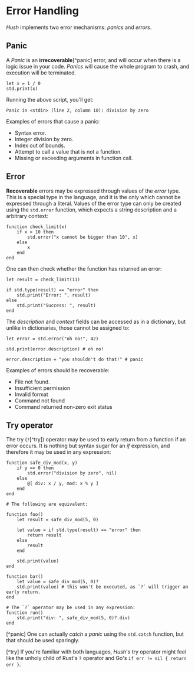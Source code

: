 # Error Handling

*Hush* implements two error mechanisms: *panics* and *errors*.

## Panic

A *Panic* is an **irrecoverable**[^panic] error, and will occur when there is a logic issue in your code. *Panics* will cause the whole program to crash, and execution will be terminated.

```hush
let x = 1 / 0
std.print(x)
```

Running the above script, you'll get:

```
Panic in <stdin> (line 2, column 10): division by zero
```

Examples of errors that cause a panic:
- Syntax error.
- Integer division by zero.
- Index out of bounds.
- Attempt to call a value that is not a function.
- Missing or exceeding arguments in function call.

## Error

**Recoverable** errors may be expressed through values of the *error* type. This is a special type in the language, and it is the only which cannot be expressed through a literal. Values of the error type can only be created using the `std.error` function, which expects a string description and a arbitrary context:

```hush
function check_limit(x)
	if x > 10 then
		std.error("x cannot be bigger than 10", x)
	else
		x
	end
end
```

One can then check whether the function has returned an error:

```hush
let result = check_limit(11)

if std.type(result) == "error" then
	std.print("Error: ", result)
else
	std.print("Success: ", result)
end
```

The *description* and *context* fields can be accessed as in a dictionary, but unlike in dictionaries, those cannot be assigned to:
```hush
let error = std.error("oh no!", 42)

std.print(error.description) # oh no!

error.description = "you shouldn't do that!" # panic
```

Examples of errors should be recoverable:
- File not found.
- Insufficient permission
- Invalid format
- Command not found
- Command returned non-zero exit status

## Try operator

The try (`?`[^try]) operator may be used to early return from a function if an error occurs. It is nothing but syntax sugar for an *if* expression, and therefore it may be used in any expression:


```hush
function safe_div_mod(x, y)
	if y == 0 then
		std.error("division by zero", nil)
	else
		@[ div: x / y, mod: x % y ]
	end
end

# The following are equivalent:

function foo()
	let result = safe_div_mod(5, 0)
	
	let value = if std.type(result) == "error" then
		return result
	else
		result
	end

	std.print(value)
end

function bar()
	let value = safe_div_mod(5, 0)?
	std.print(value) # this won't be executed, as `?` will trigger an early return.
end

# The `?` operator may be used in any expression:
function run()
	std.print("div: ", safe_div_mod(5, 0)?.div)
end
```

[^panic] One can actually *catch* a *panic* using the `std.catch` function, but that should be used sparingly.

[^try] If you're familiar with both languages, *Hush*'s try operator might feel like the unholy child of Rust's `?` operator and Go's `if err != nil { return err }`.
